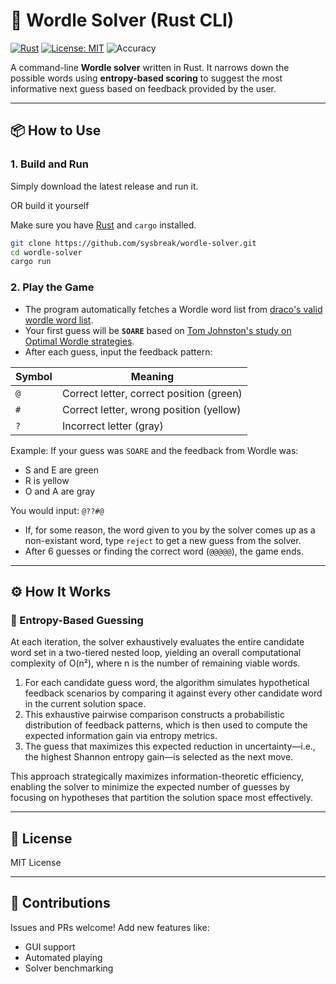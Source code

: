 # 🧠 Wordle Solver (Rust CLI)

[![Rust](https://img.shields.io/badge/Rust-Stable-orange?logo=rust)](https://www.rust-lang.org)
[![License: MIT](https://img.shields.io/badge/License-MIT-blue.svg)](https://opensource.org/licenses/MIT)
![Accuracy](https://img.shields.io/badge/Accuracy-100%25-brightgreen)

A command-line **Wordle solver** written in Rust. It narrows down the possible words using **entropy-based scoring** to suggest the most informative next guess based on feedback provided by the user.

---

## 📦 How to Use

### 1. **Build and Run**

Simply download the latest release and run it.

OR build it yourself

Make sure you have [Rust](https://www.rust-lang.org/tools/install) and `cargo` installed.

```bash
git clone https://github.com/sysbreak/wordle-solver.git
cd wordle-solver
cargo run 
```

### 2. **Play the Game**

- The program automatically fetches a Wordle word list from [draco's valid wordle word list](https://gist.github.com/dracos/dd0668f281e685bad51479e5acaadb93#file-valid-wordle-words-txt).
- Your first guess will be **`SOARE`** based on [Tom Johnston's study on Optimal Wordle strategies](https://tomjohnston.co.uk/blog/2022-02-07-optimal-wordle-strategies.html).
- After each guess, input the feedback pattern:

| Symbol | Meaning                |
|--------|------------------------|
| `@`    | Correct letter, correct position (green) |
| `#`    | Correct letter, wrong position (yellow) |
| `?`    | Incorrect letter (gray) |

Example: If your guess was `SOARE` and the feedback from Wordle was:
- S and E are green
- R is yellow
- O and A are gray

You would input: `@??#@`

- If, for some reason, the word given to you by the solver comes up as a non-existant word, type `reject` to get a new guess from the solver.
- After 6 guesses or finding the correct word (`@@@@@`), the game ends.

---

## ⚙️ How It Works

### 🧮 Entropy-Based Guessing

At each iteration, the solver exhaustively evaluates the entire candidate word set in a two-tiered nested loop, yielding an overall computational complexity of O(n²), where n is the number of remaining viable words.
1. For each candidate guess word, the algorithm simulates hypothetical feedback scenarios by comparing it against every other candidate word in the current solution space.
2. This exhaustive pairwise comparison constructs a probabilistic distribution of feedback patterns, which is then used to compute the expected information gain via entropy metrics.
3. The guess that maximizes this expected reduction in uncertainty—i.e., the highest Shannon entropy gain—is selected as the next move.

This approach strategically maximizes information-theoretic efficiency, enabling the solver to minimize the expected number of guesses by focusing on hypotheses that partition the solution space most effectively.

---

## 📝 License

MIT License 

---

## 🤝 Contributions

Issues and PRs welcome! Add new features like:
- GUI support
- Automated playing
- Solver benchmarking

